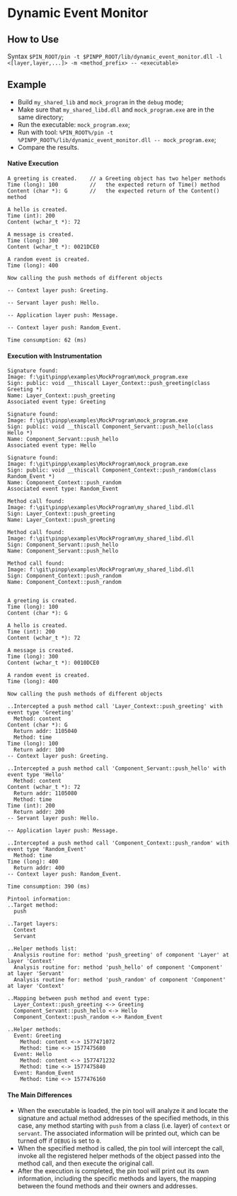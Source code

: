 # Dynamic Event Monitor

## How to Use
Syntax `$PIN_ROOT/pin -t $PINPP_ROOT/lib/dynamic_event_monitor.dll -l <[layer,layer,...]> -m <method_prefix> -- <executable>`

## Example
- Build `my_shared_lib` and `mock_program` in the `debug` mode;
- Make sure that `my_shared_libd.dll` and `mock_program.exe` are in the same directory;
- Run the executable: `mock_program.exe`;
- Run with tool: `%PIN_ROOT%/pin -t %PINPP_ROOT%/lib/dynamic_event_monitor.dll -- mock_program.exe`;
- Compare the results.

#### Native Execution
```
A greeting is created.    // a Greeting object has two helper methods
Time (long): 100          //   the expected return of Time() method
Content (char *): G       //   the expected return of the Content() method

A hello is created.
Time (int): 200
Content (wchar_t *): 72

A message is created.
Time (long): 300
Content (wchar_t *): 0021DCE0 

A random event is created.
Time (long): 400

Now calling the push methods of different objects

-- Context layer push: Greeting.

-- Servant layer push: Hello.

-- Application layer push: Message.

-- Context layer push: Random_Event.

Time consumption: 62 (ms)
```

#### Execution with Instrumentation
```
Signature found:
Image: f:\git\pinpp\examples\MockProgram\mock_program.exe
Sign: public: void __thiscall Layer_Context::push_greeting(class Greeting *)
Name: Layer_Context::push_greeting
Associated event type: Greeting

Signature found:
Image: f:\git\pinpp\examples\MockProgram\mock_program.exe
Sign: public: void __thiscall Component_Servant::push_hello(class Hello *)
Name: Component_Servant::push_hello
Associated event type: Hello

Signature found:
Image: f:\git\pinpp\examples\MockProgram\mock_program.exe
Sign: public: void __thiscall Component_Context::push_random(class Random_Event *)
Name: Component_Context::push_random
Associated event type: Random_Event

Method call found:
Image: f:\git\pinpp\examples\MockProgram\my_shared_libd.dll
Sign: Layer_Context::push_greeting
Name: Layer_Context::push_greeting

Method call found:
Image: f:\git\pinpp\examples\MockProgram\my_shared_libd.dll
Sign: Component_Servant::push_hello
Name: Component_Servant::push_hello

Method call found:
Image: f:\git\pinpp\examples\MockProgram\my_shared_libd.dll
Sign: Component_Context::push_random
Name: Component_Context::push_random


A greeting is created.
Time (long): 100
Content (char *): G

A hello is created.
Time (int): 200
Content (wchar_t *): 72

A message is created.
Time (long): 300
Content (wchar_t *): 0010DCE0

A random event is created.
Time (long): 400

Now calling the push methods of different objects

..Intercepted a push method call 'Layer_Context::push_greeting' with event type 'Greeting'
  Method: content
Content (char *): G
  Return addr: 1105040
  Method: time
Time (long): 100
  Return addr: 100
-- Context layer push: Greeting.

..Intercepted a push method call 'Component_Servant::push_hello' with event type 'Hello'
  Method: content
Content (wchar_t *): 72
  Return addr: 1105080
  Method: time
Time (int): 200
  Return addr: 200
-- Servant layer push: Hello.

-- Application layer push: Message.

..Intercepted a push method call 'Component_Context::push_random' with event type 'Random_Event'
  Method: time
Time (long): 400
  Return addr: 400
-- Context layer push: Random_Event.

Time consumption: 390 (ms)

Pintool information:
..Target method:
  push

..Target layers:
  Context
  Servant

..Helper methods list:
  Analysis routine for: method 'push_greeting' of component 'Layer' at layer 'Context'
  Analysis routine for: method 'push_hello' of component 'Component' at layer 'Servant'
  Analysis routine for: method 'push_random' of component 'Component' at layer 'Context'

..Mapping between push method and event type:
  Layer_Context::push_greeting <-> Greeting
  Component_Servant::push_hello <-> Hello
  Component_Context::push_random <-> Random_Event

..Helper methods:
  Event: Greeting
    Method: content <-> 1577471072
    Method: time <-> 1577475680
  Event: Hello
    Method: content <-> 1577471232
    Method: time <-> 1577475840
  Event: Random_Event
    Method: time <-> 1577476160
```
#### The Main Differences
- When the executable is loaded, the pin tool will analyze it and locate the signature and actual method addresses of the specified methods, in this case, any method starting with `push` from a class (i.e. layer) of  `context` or `servant`. The associated information will be printed out, which can be turned off if `DEBUG` is set to `0`.
- When the specified method is called, the pin tool will intercept the call, invoke all the registered helper methods of the object passed into the method call, and then execute the original call.
- After the execution is completed, the pin tool will print out its own information, including the specific methods and layers, the mapping between the found methods and their owners and addresses.
